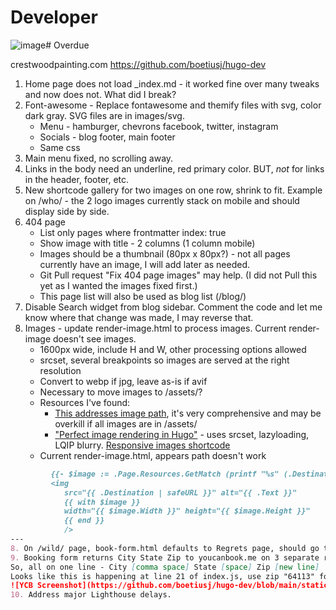 # Developer

![image](https://github.com/boetiusj/hugo-dev/assets/12978690/54a12c23-c8f9-4e92-bf7c-cdb00d78d76d)# Overdue

crestwoodpainting.com
<https://github.com/boetiusj/hugo-dev>

1. Home page does not load _index.md - it worked fine over many tweaks and now does not. What did I break?
2. Font-awesome - Replace fontawesome and themify files with svg, color dark gray. SVG files are in images/svg.
   - Menu - hamburger, chevrons facebook, twitter, instagram
   - Socials - blog footer, main footer
   - Same css
3. Main menu fixed, no scrolling away.
4. Links in the body need an underline, red primary color. BUT, *not* for links in the header, footer, etc.
5. New shortcode gallery for two images on one row, shrink to fit. Example on /who/ - the 2 logo images currently stack on mobile and should display side by side.
6. 404 page
   - List only pages where frontmatter index: true
   - Show image with title - 2 columns (1 column mobile)
   - Images should be a thumbnail (80px x 80px?) - not all pages currently have an image, I will add later as needed.
   - Git Pull request "Fix 404 page images" may help. (I did not Pull this yet as I wanted the images fixed first.)
   - This page list will also be used as blog list (/blog/)
7. Disable Search widget from blog sidebar. Comment the code and let me know where that change was made, I may reverse that.
8. Images - update render-image.html to process images. Current render-image doesn't see images.
   - 1600px wide, include H and W, other processing options allowed
   - srcset, several breakpoints so images are served at the right resolution
   - Convert to webp if jpg, leave as-is if avif
   - Necessary to move images to /assets/?
   - Resources I've found:
     - [This addresses image path](https://www.veriphor.com/articles/link-and-image-render-hooks/), it's very comprehensive and may be overkill if all images are in /assets/
     - ["Perfect image rendering in Hugo"](https://ryanfleck.ca/2023/perfected-image-rendering-in-hugo/) - uses srcset, lazyloading, LQIP blurry.
     [Responsive images shortcode](https://www.brycewray.com/posts/2022/06/responsive-optimized-images-hugo/)
   - Current render-image.html, appears path doesn't work

```markdown
         {{- $image := .Page.Resources.GetMatch (printf "%s" (.Destination | safeURL)) -}}
         <img
            src="{{ .Destination | safeURL }}" alt="{{ .Text }}"
            {{ with $image }}
            width="{{ $image.Width }}" height="{{ $image.Height }}"
            {{ end }}
            />
---
8. On /wild/ page, book-form.html defaults to Regrets page, should go to wildcard booking page just like call-center booking page goes to call-center.
9. Booking form returns City State Zip to youcanbook.me on 3 separate rows. Can you make all one row: City, Sate Zip?
So, all on one line - City [comma space] State [space] Zip [new line]
Looks like this is happening at line 21 of index.js, use zip "64113" for testing.
![YCB Screenshot](https://github.com/boetiusj/hugo-dev/blob/main/static/images/screenshot-YCB-passthrough.png)
10. Address major Lighthouse delays.
